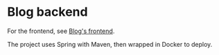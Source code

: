 # Blog backend

For the frontend, see [Blog's frontend](https://github.com/Danh-Lan/blog-front).

The project uses Spring with Maven, then wrapped in Docker to deploy.

